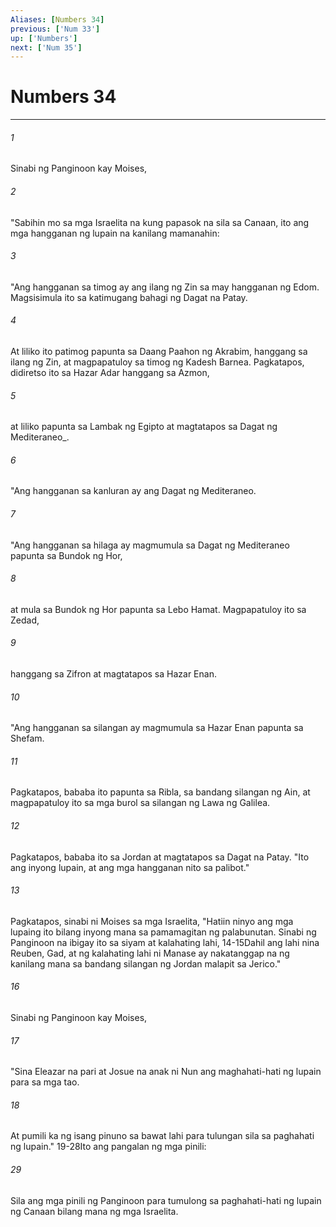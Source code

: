 ```yaml
---
Aliases: [Numbers 34]
previous: ['Num 33']
up: ['Numbers']
next: ['Num 35']
---
```

# Numbers 34

***






















###### 1 










Sinabi ng Panginoon kay Moises, 





















###### 2 










"Sabihin mo sa mga Israelita na kung papasok na sila sa Canaan, ito ang mga hangganan ng lupain na kanilang mamanahin: 





















###### 3 










"Ang hangganan sa timog ay ang ilang ng Zin sa may hangganan ng Edom. Magsisimula ito sa katimugang bahagi ng Dagat na Patay. 





















###### 4 










At liliko ito patimog papunta sa Daang Paahon ng Akrabim, hanggang sa ilang ng Zin, at magpapatuloy sa timog ng Kadesh Barnea. Pagkatapos, didiretso ito sa Hazar Adar hanggang sa Azmon, 





















###### 5 










at liliko papunta sa Lambak ng Egipto at magtatapos sa Dagat ng Mediteraneo_. 





















###### 6 










"Ang hangganan sa kanluran ay ang Dagat ng Mediteraneo. 





















###### 7 










"Ang hangganan sa hilaga ay magmumula sa Dagat ng Mediteraneo papunta sa Bundok ng Hor, 





















###### 8 










at mula sa Bundok ng Hor papunta sa Lebo Hamat. Magpapatuloy ito sa Zedad, 





















###### 9 










hanggang sa Zifron at magtatapos sa Hazar Enan. 





















###### 10 










"Ang hangganan sa silangan ay magmumula sa Hazar Enan papunta sa Shefam. 





















###### 11 










Pagkatapos, bababa ito papunta sa Ribla, sa bandang silangan ng Ain, at magpapatuloy ito sa mga burol sa silangan ng Lawa ng Galilea. 





















###### 12 










Pagkatapos, bababa ito sa Jordan at magtatapos sa Dagat na Patay. "Ito ang inyong lupain, at ang mga hangganan nito sa palibot." 





















###### 13 










Pagkatapos, sinabi ni Moises sa mga Israelita, "Hatiin ninyo ang mga lupaing ito bilang inyong mana sa pamamagitan ng palabunutan. Sinabi ng Panginoon na ibigay ito sa siyam at kalahating lahi, 14-15Dahil ang lahi nina Reuben, Gad, at ng kalahating lahi ni Manase ay nakatanggap na ng kanilang mana sa bandang silangan ng Jordan malapit sa Jerico." 





















###### 16 










Sinabi ng Panginoon kay Moises, 





















###### 17 










"Sina Eleazar na pari at Josue na anak ni Nun ang maghahati-hati ng lupain para sa mga tao. 





















###### 18 










At pumili ka ng isang pinuno sa bawat lahi para tulungan sila sa paghahati ng lupain." 19-28Ito ang pangalan ng mga pinili: 





















###### 29 










Sila ang mga pinili ng Panginoon para tumulong sa paghahati-hati ng lupain ng Canaan bilang mana ng mga Israelita.
